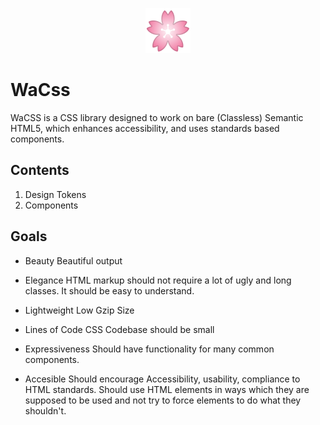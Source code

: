<p align="center">
  <img src="./cherry_blossom_72.png" />
</p>

# WaCss

WaCSS is a CSS library designed to work on bare (Classless) Semantic HTML5, which enhances accessibility, and uses standards based components. 

## Contents

1. Design Tokens
2. Components

## Goals

- Beauty
  Beautiful output

- Elegance
  HTML markup should not require a lot of ugly and long classes. It should be easy to understand.

- Lightweight
  Low Gzip Size

- Lines of Code
  CSS Codebase should be small

- Expressiveness
  Should have functionality for many common components.

- Accesible
  Should encourage Accessibility, usability, compliance to HTML standards. Should use HTML elements in ways which they are supposed to be used and not try to force elements to do what they shouldn't.
